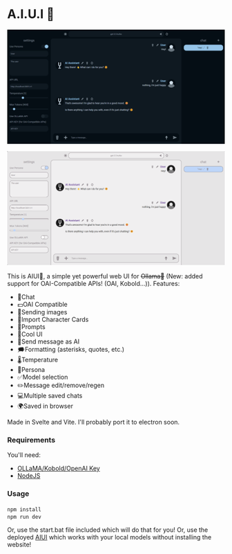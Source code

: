 # A.I.U.I 🤘

![AIUI OLLaMA Web UI Dark Theme](dark.png)

![AIUI OLLaMA Web UI Light Theme](light.png)

This is AIUI🚀, a simple yet powerful web UI for ~~Ollama🦙~~ (New: added support for OAI-Compatible APIs! (OAI, Kobold...)).
Features:
- 💬Chat 
- 💵OAI Compatible
- 🧷Sending images
- 🤪Import Character Cards
- 🚀Prompts
- 🥸Cool UI
- 🤖Send message as AI
- 🗯️Formatting (asterisks, quotes, etc.)
- 🌡️Temperature
- 🧑Persona
- ✅Model selection
- ✏️Message edit/remove/regen
- 💻Multiple saved chats
- 🌍Saved in browser

Made in Svelte and Vite. I'll probably port it to electron soon.

### Requirements
You'll need:
- [OLLaMA/Kobold/OpenAI Key](https://ollama.com/)
- [NodeJS](https://nodejs.org/)

### Usage
`npm install`  
`npm run dev`  

Or, use the start.bat file included which will do that for you!
Or, use the deployed [AIUI](https://aiui-delta.vercel.app/) which works with your local models without installing the website!